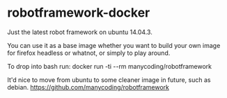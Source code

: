 # robotframework-docker
Just the latest robot framework on ubuntu 14.04.3.

You can use it as a base image whether you want to build your own image for firefox headless or whatnot, or simply to play around.

To drop into bash run:
docker run -ti --rm manycoding/robotframework

It'd nice to move from ubuntu to some cleaner image in future, such as debian.
https://github.com/manycoding/robotframework
